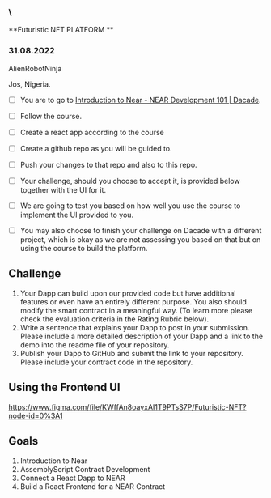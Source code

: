 ###  \
**Futuristic NFT PLATFORM **


### 31.08.2022

AlienRobotNinja

Jos, Nigeria.



- [ ] You are to go to [Introduction to Near - NEAR Development 101 | Dacade](https://dacade.org/communities/near/courses/near-101/learning-modules/5b28ba61-bb26-4035-a749-9c28edfe6c55). 
- [ ] Follow the course.
- [ ] Create a react app according to the course
- [ ] Create a github repo as you will be guided to.
- [ ] Push your changes to that repo and also to this repo. 
- [ ] Your challenge, should you choose to accept it, is provided below together with the UI for it. 
- [ ] We are going to test you based on how well you use the course to implement the UI provided to you.
- [ ] You may also choose to finish your challenge on Dacade with a different project, which is okay as we are not assessing you based on that but on using the course to build the platform.


## Challenge



1. Your Dapp can build upon our provided code but have additional features or even have an entirely different purpose. You also should modify the smart contract in a meaningful way. (To learn more please check the evaluation criteria in the Rating Rubric below).
2. Write a sentence that explains your Dapp to post in your submission. Please include a more detailed description of your Dapp and a link to the demo into the readme file of your repository.
3. Publish your Dapp to GitHub and submit the link to your repository. Please include your contract code in the repository.


## Using the Frontend UI

https://www.figma.com/file/KWffAn8oayxAI1T9PTsS7P/Futuristic-NFT?node-id=0%3A1


## Goals



1. Introduction to Near
2. AssemblyScript Contract Development
3. Connect a React Dapp to NEAR
4. Build a React Frontend for a NEAR Contract
